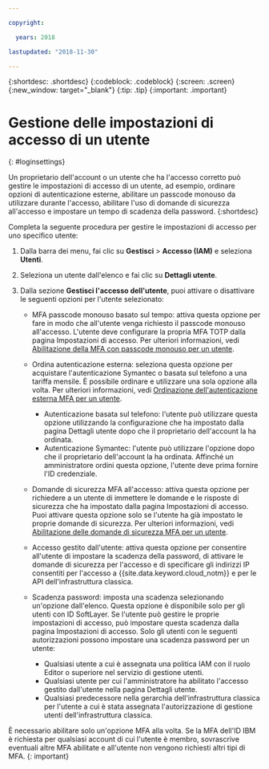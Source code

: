 ```yaml
---

copyright:

  years: 2018

lastupdated: "2018-11-30"

---
```


{:shortdesc: .shortdesc}
{:codeblock: .codeblock}
{:screen: .screen}
{:new_window: target="_blank"}
{:tip: .tip}
{:important: .important}

# Gestione delle impostazioni di accesso di un utente
{: #loginsettings}

Un proprietario dell'account o un utente che ha l'accesso corretto può gestire le impostazioni di accesso di un utente, ad esempio, ordinare opzioni di autenticazione esterne, abilitare un passcode monouso da utilizzare durante l'accesso, abilitare l'uso di domande di sicurezza all'accesso e impostare un tempo di scadenza della password.
{:shortdesc}

Completa la seguente procedura per gestire le impostazioni di accesso per uno specifico utente:

1. Dalla barra dei menu, fai clic su **Gestisci** &gt; **Accesso (IAM)** e seleziona **Utenti**.
2. Seleziona un utente dall'elenco e fai clic su **Dettagli utente**.
3. Dalla sezione **Gestisci l'accesso dell'utente**, puoi attivare o disattivare le seguenti opzioni per l'utente selezionato:

    * MFA passcode monouso basato sul tempo: attiva questa opzione per fare in modo che all'utente venga richiesto il passcode monouso all'accesso. L'utente deve configurare la propria MFA TOTP dalla pagina Impostazioni di accesso. Per ulteriori informazioni, vedi [Abilitazione della MFA con passcode monouso per un utente](/docs/iam/totp.html#totp).

    * Ordina autenticazione esterna: seleziona questa opzione per acquistare l'autenticazione Symantec o basata sul telefono a una tariffa mensile. È possibile ordinare e utilizzare una sola opzione alla volta. Per ulteriori informazioni, vedi [Ordinazione dell'autenticazione esterna MFA per un utente](/docs/iam/external_mfa.html#external).

        * Autenticazione basata sul telefono: l'utente può utilizzare questa opzione utilizzando la configurazione che ha impostato dalla pagina Dettagli utente dopo che il proprietario dell'account la ha ordinata.
        * Autenticazione Symantec: l'utente può utilizzare l'opzione dopo che il proprietario dell'account la ha ordinata. Affinché un amministratore ordini questa opzione, l'utente deve prima fornire l'ID credenziale.

    * Domande di sicurezza MFA all'accesso: attiva questa opzione per richiedere a un utente di immettere le domande e le risposte di sicurezza che ha impostato dalla pagina Impostazioni di accesso. Puoi attivare questa opzione solo se l'utente ha già impostato le proprie domande di sicurezza. Per ulteriori informazioni, vedi [Abilitazione delle domande di sicurezza MFA per un utente](/docs/iam/securityquestions.html#questions).

    * Accesso gestito dall'utente: attiva questa opzione per consentire all'utente di impostare la scadenza della password, di attivare le domande di sicurezza per l'accesso e di specificare gli indirizzi IP consentiti per l'accesso a {{site.data.keyword.cloud_notm}} e per le API dell'infrastruttura classica.

    * Scadenza password: imposta una scadenza selezionando un'opzione dall'elenco. Questa opzione è disponibile solo per gli utenti con ID SoftLayer. Se l'utente può gestire le proprie impostazioni di accesso, può impostare questa scadenza dalla pagina Impostazioni di accesso. Solo gli utenti con le seguenti autorizzazioni possono impostare una scadenza password per un utente:

        * Qualsiasi utente a cui è assegnata una politica IAM con il ruolo Editor o superiore nel servizio di gestione utenti.
        * Qualsiasi utente per cui l'amministratore ha abilitato l'accesso gestito dall'utente nella pagina Dettagli utente.
        * Qualsiasi predecessore nella gerarchia dell'infrastruttura classica per l'utente a cui è stata assegnata l'autorizzazione di gestione utenti dell'infrastruttura classica.

È necessario abilitare solo un'opzione MFA alla volta. Se la MFA dell'ID IBM è richiesta per qualsiasi account di cui l'utente è membro, sovrascrive eventuali altre MFA abilitate e all'utente non vengono richiesti altri tipi di MFA.
{: important}
